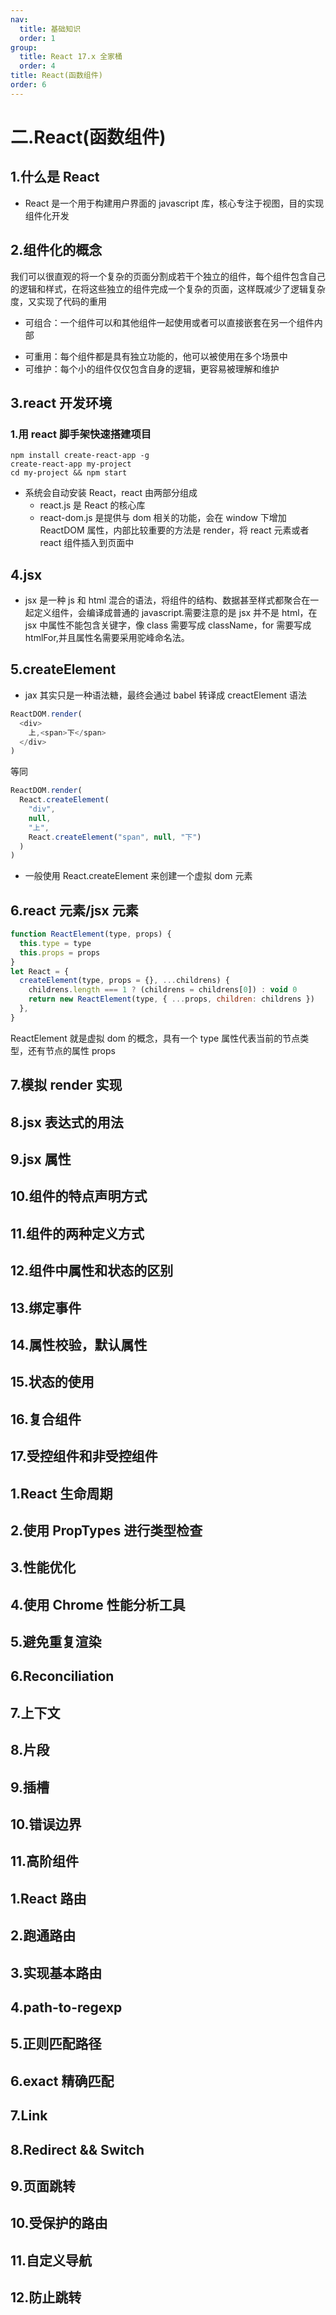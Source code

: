 ```yaml
---
nav:
  title: 基础知识
  order: 1
group:
  title: React 17.x 全家桶
  order: 4
title: React(函数组件)
order: 6
---
```


# 二.React(函数组件)

## 1.什么是 React

- React 是一个用于构建用户界面的 javascript 库，核心专注于视图，目的实现组件化开发

## 2.组件化的概念

我们可以很直观的将一个复杂的页面分割成若干个独立的组件，每个组件包含自己的逻辑和样式，在将这些独立的组件完成一个复杂的页面，这样既减少了逻辑复杂度，又实现了代码的重用

- 可组合：一个组件可以和其他组件一起使用或者可以直接嵌套在另一个组件内部

* 可重用：每个组件都是具有独立功能的，他可以被使用在多个场景中
* 可维护：每个小的组件仅仅包含自身的逻辑，更容易被理解和维护

## 3.react 开发环境

### 1.用 react 脚手架快速搭建项目

```
npm install create-react-app -g
create-react-app my-project
cd my-project && npm start
```

- 系统会自动安装 React，react 由两部分组成
  - react.js 是 React 的核心库
  - react-dom.js 是提供与 dom 相关的功能，会在 window 下增加 ReactDOM 属性，内部比较重要的方法是 render，将 react 元素或者 react 组件插入到页面中

## 4.jsx

- jsx 是一种 js 和 html 混合的语法，将组件的结构、数据甚至样式都聚合在一起定义组件，会编译成普通的 javascript.需要注意的是 jsx 并不是 html，在 jsx 中属性不能包含关键字，像 class 需要写成 className，for 需要写成 htmlFor,并且属性名需要采用驼峰命名法。

## 5.createElement

- jax 其实只是一种语法糖，最终会通过 babel 转译成 creactElement 语法

```js
ReactDOM.render(
  <div>
    上,<span>下</span>
  </div>
)
```

等同

```js
ReactDOM.render(
  React.createElement(
    "div",
    null,
    "上",
    React.createElement("span", null, "下")
  )
)
```

- 一般使用 React.createElement 来创建一个虚拟 dom 元素

## 6.react 元素/jsx 元素

```js
function ReactElement(type, props) {
  this.type = type
  this.props = props
}
let React = {
  createElement(type, props = {}, ...childrens) {
    childrens.length === 1 ? (childrens = childrens[0]) : void 0
    return new ReactElement(type, { ...props, children: childrens })
  },
}
```

ReactElement 就是虚拟 dom 的概念，具有一个 type 属性代表当前的节点类型，还有节点的属性 props

## 7.模拟 render 实现

## 8.jsx 表达式的用法

## 9.jsx 属性

## 10.组件的特点声明方式

## 11.组件的两种定义方式

## 12.组件中属性和状态的区别

## 13.绑定事件

## 14.属性校验，默认属性

## 15.状态的使用

## 16.复合组件

## 17.受控组件和非受控组件

## 1.React 生命周期

## 2.使用 PropTypes 进行类型检查

## 3.性能优化

## 4.使用 Chrome 性能分析工具

## 5.避免重复渲染

## 6.Reconciliation

## 7.上下文

## 8.片段

## 9.插槽

## 10.错误边界

## 11.高阶组件

## 1.React 路由

## 2.跑通路由

## 3.实现基本路由

## 4.path-to-regexp

## 5.正则匹配路径

## 6.exact 精确匹配

## 7.Link

## 8.Redirect && Switch

## 9.页面跳转

## 10.受保护的路由

## 11.自定义导航

## 12.防止跳转
